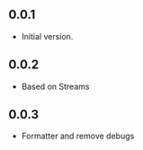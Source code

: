 ## 0.0.1

- Initial version.

## 0.0.2

- Based on Streams

## 0.0.3

- Formatter and remove debugs
